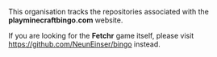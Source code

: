 This organisation tracks the repositories associated with the **playminecraftbingo.com** website.

If you are looking for the **Fetchr** game itself, please visit https://github.com/NeunEinser/bingo instead.
